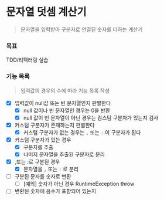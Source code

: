 # 문자열 덧셈 계산기

> 문자열을 입력받아 구분자로 연결된 숫자를 더하는 계산기

### 목표

TDD/리팩터링 실습

### 기능 목록

> 입력값의 경우의 수에 따라 기능 목록 작성

- [X] 입력값이 null값 또는 빈 문자열인지 판별한다
    - [X] null 값이나 빈 문자열인 경우는 0을 반환
    - [X] null 값이 빈 문자열이 아닌 경우는 컴스텀 구분자가 있는지 검사
- [X] 커스텀 구분자가 존재하는지 판별한다
    - [X] 커스텀 구분자가 없는 경우는 `,` 또는 `:` 이 구분자가 된다
- [X] 커스텀 구분자가 있는 경우
    - [X] 구분자를 추출
    - [X] 나머지 문자열을 추출된 구분자로 분리
- [x] ,또는 :로 구분된 경우
    - [x] 문자열을 `,` 또는 `:` 로 분리
- [ ] 구분된 문자를 숫자로 변환
    - [ ] [예외] 숫자가 아닌 경우 RuntimeException throw
- [ ] 변환된 숫자에 음수가 포함되어 있는지 